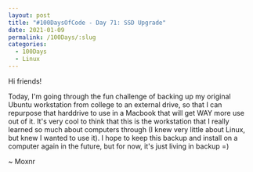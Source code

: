 ```yaml
---
layout: post
title: "#100DaysOfCode - Day 71: SSD Upgrade"
date: 2021-01-09
permalink: /100Days/:slug
categories: 
  - 100Days
  - Linux
---
```


Hi friends!

Today, I'm going through the fun challenge of backing up my original Ubuntu workstation from college to an external drive, so that I can repurpose that harddrive to use in a Macbook that will get WAY more use out of it. It's very cool to think that this is the workstation that I really learned so much about computers through (I knew very little about Linux, but knew I wanted to use it). I hope to keep this backup and install on a computer again in the future, but for now, it's just living in backup =)


~ Moxnr